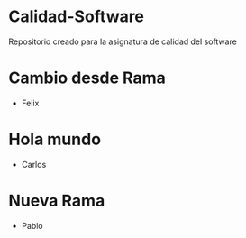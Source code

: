 # Calidad-Software
Repositorio creado para la asignatura de calidad del software

# Cambio desde Rama
 - Felix
 
# Hola mundo
 - Carlos
 
# Nueva Rama
 - Pablo